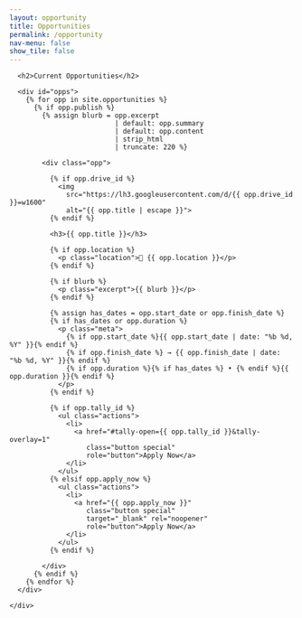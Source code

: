 ```yaml
---
layout: opportunity
title: Opportunities
permalink: /opportunity
nav-menu: false
show_tile: false
---
```


<div id="main" class="alt">
  <section id="ten">
    <div class="inner">

      <h2>Current Opportunities</h2>

      <div id="opps">
        {% for opp in site.opportunities %}
          {% if opp.publish %}
            {% assign blurb = opp.excerpt
                              | default: opp.summary
                              | default: opp.content
                              | strip_html
                              | truncate: 220 %}

            <div class="opp">

              {% if opp.drive_id %}
                <img
                  src="https://lh3.googleusercontent.com/d/{{ opp.drive_id }}=w1600"
                  alt="{{ opp.title | escape }}">
              {% endif %}

              <h3>{{ opp.title }}</h3>

              {% if opp.location %}
                <p class="location">📍 {{ opp.location }}</p>
              {% endif %}

              {% if blurb %}
                <p class="excerpt">{{ blurb }}</p>
              {% endif %}

              {% assign has_dates = opp.start_date or opp.finish_date %}
              {% if has_dates or opp.duration %}
                <p class="meta">
                  {% if opp.start_date %}{{ opp.start_date | date: "%b %d, %Y" }}{% endif %}
                  {% if opp.finish_date %} → {{ opp.finish_date | date: "%b %d, %Y" }}{% endif %}
                  {% if opp.duration %}{% if has_dates %} • {% endif %}{{ opp.duration }}{% endif %}
                </p>
              {% endif %}

              {% if opp.tally_id %}
                <ul class="actions">
                  <li>
                    <a href="#tally-open={{ opp.tally_id }}&tally-overlay=1"
                       class="button special"
                       role="button">Apply Now</a>
                  </li>
                </ul>
              {% elsif opp.apply_now %}
                <ul class="actions">
                  <li>
                    <a href="{{ opp.apply_now }}"
                       class="button special"
                       target="_blank" rel="noopener"
                       role="button">Apply Now</a>
                  </li>
                </ul>
              {% endif %}

            </div>
          {% endif %}
        {% endfor %}
      </div>

    </div>
  </section>
</div>

<style>
  /* Grid */
  #opps {
    display: grid;
    grid-template-columns: repeat(auto-fit, minmax(280px, 1fr));
    gap: 1.25rem;
    margin-top: 1rem;
  }

  /* Card — square corners to match theme */
  #opps .opp {
    background: #161a22;
    color: #e6e9ef;
    border: 1px solid rgba(230,233,239,0.10);
    border-radius: 0;
    padding: 1rem;
    box-shadow: none;
  }

  /* Image — square corners, natural aspect */
  #opps .opp img {
    width: 100%;
    height: auto;
    display: block;
    border-radius: 0;
    margin-bottom: 0.5rem;
  }

  /* Text */
  #opps .opp h3 {
    margin: 0.25rem 0 0.25rem;
    line-height: 1.25;
    color: #ffffff;
  }
  #opps .opp .location {
    margin: 0 0 0.5rem;
    color: rgba(230,233,239,0.68);
    font-weight: 600;
  }
  #opps .opp .excerpt {
    margin: 0 0 0.5rem;
    color: rgba(230,233,239,0.68);
  }
  #opps .opp .meta {
    margin: 0 0 0.75rem;
    color: rgba(230,233,239,0.68);
    font-size: 0.95rem;
  }

  /* Buttons: use theme defaults (white buttons, square corners) via .button */

/* Make the image link feel interactive */
#opps .opp a.js-open-opp {
  display: block;
  position: relative;
  outline: none;
}

#opps .opp a.js-open-opp img {
  transition: transform .18s ease, filter .18s ease;
}

/* Hover/focus: slight lift + dim for contrast */
#opps .opp a.js-open-opp:hover img,
#opps .opp a.js-open-opp:focus img {
  cursor: pointer;
  transform: translateY(-2px);
  filter: brightness(0.92);
}

/* Optional: add a faint overlay on hover/focus (no rounded corners) */
#opps .opp a.js-open-opp::after {
  content: "";
  position: absolute;
  inset: 0;
  background: rgba(255,255,255,0);
  transition: background .18s ease;
}
#opps .opp a.js-open-opp:hover::after,
#opps .opp a.js-open-opp:focus::after {
  background: rgba(255,255,255,0.04);
}

/* ===== Modal base ===== */
.modal { 
  position: fixed; 
  inset: 0; 
  display: none; 
  z-index: 1000; 
}
.modal.is-open { display: block; }

/* Backdrop */
.modal__backdrop {
  position: absolute;
  inset: 0;
  background: rgba(0,0,0,.6);
}

/* Dialog */
.modal__dialog {
  position: relative;
  z-index: 1;
  max-width: 720px;
  margin: 6vh auto;
  background: #161a22; /* matches your card bg */
  color: #e6e9ef;
  border: 1px solid rgba(230,233,239,0.10);
  padding: 1.25rem;
  border-radius: 0;     /* square corners to match theme */
}

/* Close (X) */
.modal__close {
  position: absolute;
  top: .5rem;
  right: .75rem;
  background: transparent;
  border: 0;
  font-size: 1.5rem;
  color: #e6e9ef;
  cursor: pointer;
}

/* Image inside modal */
.modal__image-wrap img {
  width: 100%;
  height: auto;
  display: block;
  margin-bottom: .75rem;
}

/* Meta + summary */
#opp-modal .meta {
  color: rgba(230,233,239,0.68);
  margin: .25rem 0 .75rem;
}

</style>

<script>
  // Format YYYY-MM-DD to "MMM DD, YYYY"
  function fmtDate(d) {
    if (!d) return "";
    try { return new Date(d).toLocaleDateString(undefined, { year:'numeric', month:'short', day:'2-digit' }); }
    catch(e){ return d; }
  }

  const modal = document.getElementById('opp-modal');
  const img   = document.getElementById('opp-modal-img');
  const title = document.getElementById('opp-modal-title');
  const meta  = document.getElementById('opp-modal-meta');
  const sum   = document.getElementById('opp-modal-summary');
  const acts  = document.getElementById('opp-modal-actions');

  function openModalFrom(el){
    const d = el.dataset;

    // Title
    title.textContent = d.title || '';

    // Meta line
    const parts = [];
    if (d.location) parts.push('📍 ' + d.location);

    const dates =
      (d.start ? fmtDate(d.start) : '') +
      (d.finish ? ' → ' + fmtDate(d.finish) : '');

    const hasDates = !!(d.start || d.finish);
    const duration = d.duration || '';

    const mid = [dates, (hasDates && duration ? ' • ' : '') + duration].join('').trim();
    meta.textContent = [parts.join(''), (parts.length && mid ? ' • ' : '') + mid].join('');

    // Summary
    sum.textContent = d.summary || '';

    // Image
    if (d.drive) {
      img.src = `https://lh3.googleusercontent.com/d/${d.drive}=w1600`;
      img.style.display = '';
    } else {
      img.removeAttribute('src');
      img.style.display = 'none';
    }

    // Actions (Apply)
    acts.innerHTML = '';
    if (d.tally) {
      const li = document.createElement('li');
      const a  = document.createElement('a');
      a.className = 'button';
      a.textContent = 'Apply Now';
      a.href = `#tally-open=${d.tally}&tally-overlay=1`;
      li.appendChild(a);
      acts.appendChild(li);
    }

    // Show modal
    modal.classList.add('is-open');
    modal.setAttribute('aria-hidden', 'false');
  }

  function closeModal(){
    modal.classList.remove('is-open');
    modal.setAttribute('aria-hidden', 'true');
  }

  // Delegated clicks
  document.addEventListener('click', (e) => {
    const openEl = e.target.closest('.js-open-opp');
    if (openEl) {
      e.preventDefault();
      openModalFrom(openEl);
      return;
    }
    const closeEl = e.target.closest('.js-close-opp');
    if (closeEl || e.target === document.querySelector('#opp-modal .modal__backdrop')) {
      e.preventDefault();
      closeModal();
    }
  });

  // ESC to close
  document.addEventListener('keydown', (e) => {
    if (e.key === 'Escape' && modal.classList.contains('is-open')) closeModal();
  });
</script>

<!-- Tally popup script (needed for #tally-open links) -->
<script async src="https://tally.so/widgets/embed.js"></script>

<!-- Tally popup script (only needed if using tally_id links) -->
<script async src="https://tally.so/widgets/embed.js"></script>